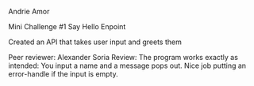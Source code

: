 Andrie Amor

Mini Challenge #1 Say Hello Enpoint

Created an API that takes user input and greets them 

Peer reviewer: Alexander Soria 
Review: The program works exactly as intended: You input a name and a message pops out. Nice job putting an error-handle if the input is empty. 
